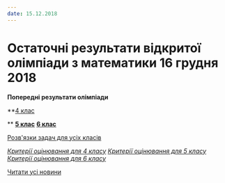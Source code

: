 ```yaml
---
date: 15.12.2018
---
```

# Остаточні результати відкритої олімпіади з математики 16 грудня 2018

**Попередні результати олімпіади**

**[4 клас](/images/blog/остаточні-результати-відкритої-олімпіади-з-математики-16/результати-4-клас.jpg)

**
[**5 клас**](/images/blog/остаточні-результати-відкритої-олімпіади-з-математики-16/результати-5-клас.jpg)
[**6 клас**](/images/blog/остаточні-результати-відкритої-олімпіади-з-математики-16/результати-6-клас.jpg)

[Розв'язки задач для усіх класів](/files/blog/остаточні-результати-відкритої-олімпіади-з-математики-16/текст-з-розвязками-4-6-класи-2018-19-07.docx)

[*Критерії оцінювання для 4 класу*](/files/blog/остаточні-результати-відкритої-олімпіади-з-математики-16/критерії-4-клас.docx)
[*Критерії оцінювання для 5 класу*](/files/blog/остаточні-результати-відкритої-олімпіади-з-математики-16/критерії-5-клас.docx)
[*Критерії оцінювання для 6 класу*](/files/blog/остаточні-результати-відкритої-олімпіади-з-математики-16/критерії-6-клас.docx)

[Читати усі новини](/news)
